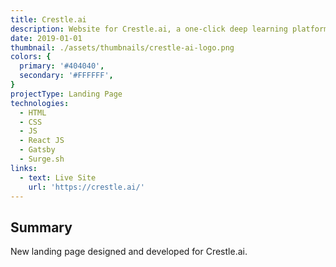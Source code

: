 ```yaml
---
title: Crestle.ai
description: Website for Crestle.ai, a one-click deep learning platform.
date: 2019-01-01
thumbnail: ./assets/thumbnails/crestle-ai-logo.png
colors: {
  primary: '#404040',
  secondary: '#FFFFFF',
}
projectType: Landing Page
technologies:
  - HTML
  - CSS
  - JS
  - React JS
  - Gatsby
  - Surge.sh
links:
  - text: Live Site
    url: 'https://crestle.ai/'
---
```


## Summary
New landing page designed and developed for Crestle.ai.
